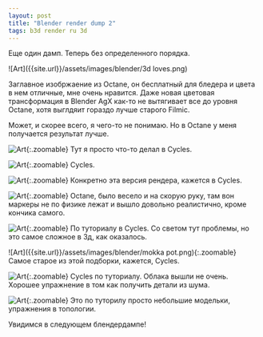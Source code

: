```yaml
---
layout: post
title: "Blender render dump 2"
tags: b3d render ru 3d
---
```

Еще один дамп. Теперь без определенного порядка.

![Art]({{site.url}}/assets/images/blender/3d loves.png)
<!--more-->

Заглавное изобржаение из Octane, он бесплатный для бледера и цвета в нем отличные, мне очень нравится. 
Даже новая цветовая трансформация в Blender AgX как-то не вытягивает все до уровня Octane, хотя выглдяит гораздо лучше старого Filmic.

Может, и скорее всего, я чего-то не понимаю. Но в Octane у меня получается результат лучше.

![Art]({{site.url}}/assets/images/blender/blocks.png){:.zoomable}
Тут я просто что-то делал в Cycles.

![Art]({{site.url}}/assets/images/blender/cloth.png){:.zoomable}
Cycles.

![Art]({{site.url}}/assets/images/blender/lamp.png){:.zoomable}
Конкретно эта версия рендера, кажется в Cycles.

![Art]({{site.url}}/assets/images/blender/markers.png){:.zoomable}
Octane, было весело и на скорую руку, там вон маркеры не по физике лежат и вышло довольно реалистично, кроме кончика самого.

![Art]({{site.url}}/assets/images/blender/milka.png){:.zoomable}
По туториалу в Cycles. Со светом тут проблемы, но это самое сложное в 3д, как оказалось.

![Art]({{site.url}}/assets/images/blender/mokka pot.png){:.zoomable}
Самое старое из этой подборки, кажется, Cycles.

![Art]({{site.url}}/assets/images/blender/planet.png){:.zoomable}
Cycles по туториалу. Облака вышли не очень. Хорошее упражнение в том как получить детали из шума.

![Art]({{site.url}}/assets/images/blender/practice.png){:.zoomable}
Это по туторилу просто небольшие модельки, упражнения в топологии.

Увидимся в следующем блендердампе!
